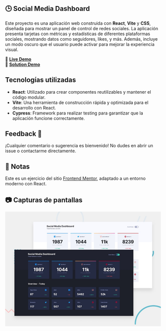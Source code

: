 ## 🕒 Social Media Dashboard

Este proyecto es una aplicación web construida con **React**, **Vite** y **CSS**, diseñada para mostrar un panel de control de redes sociales. La aplicación presenta tarjetas con métricas y estadísticas de diferentes plataformas sociales, mostrando datos como seguidores, likes, y más. Además, incluye un modo oscuro que el usuario puede activar para mejorar la experiencia visual.

🔗 **[Live Demo](https://react-frontend-mentor.vercel.app/)**  
🔗 **[Solution Demo](https://www.frontendmentor.io/solutions/social-media-dashboard-react-cypress-aQgcOk3nPZ)**  

## Tecnologías utilizadas

- **React**: Utilizado para crear componentes reutilizables y mantener el código modular.
- **Vite**: Una herramienta de construcción rápida y optimizada para el desarrollo con React.
- **Cypress**: Framework para realizar testing para garantizar que la aplicación funcione correctamente.

## Feedback 💬  
¡Cualquier comentario o sugerencia es bienvenido! No dudes en abrir un issue o contactarme directamente.  

## 📌 Notas
Este es un ejercicio del sitio [Frontend Mentor](https://www.frontendmentor.io/), adaptado a un entorno moderno con React. 

## 📷 Capturas de pantallas 
![Time tracking Screenshot](./design/desktop-preview.jpg)  
